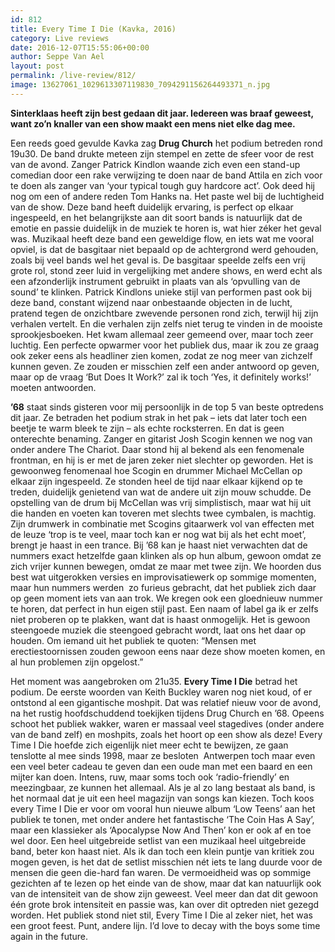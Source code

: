 ```yaml
---
id: 812
title: Every Time I Die (Kavka, 2016)
category: Live reviews
date: 2016-12-07T15:55:06+00:00
author: Seppe Van Ael
layout: post
permalink: /live-review/812/
image: 13627061_1029613307119830_7094291156264493371_n.jpg
---
```

**Sinterklaas heeft zijn best gedaan dit jaar. Iedereen was braaf geweest, want zo’n knaller van een show maakt een mens niet elke dag mee.**

Een reeds goed gevulde Kavka zag **Drug Church** het podium betreden rond 19u30. De band drukte meteen zijn stempel en zette de sfeer voor de rest van de avond. Zanger Patrick Kindlon waande zich even een stand-up comedian door een rake verwijzing te doen naar de band Attila en zich voor te doen als zanger van ‘your typical tough guy hardcore act’. Ook deed hij nog om een of andere reden Tom Hanks na. Het paste wel bij de luchtigheid van de show. Deze band heeft duidelijk ervaring, is perfect op elkaar ingespeeld, en het belangrijkste aan dit soort bands is natuurlijk dat de emotie en passie duidelijk in de muziek te horen is, wat hier zéker het geval was. Muzikaal heeft deze band een geweldige flow, en iets wat me vooral opviel, is dat de basgitaar niet bepaald op de achtergrond werd gehouden, zoals bij veel bands wel het geval is. De basgitaar speelde zelfs een vrij grote rol, stond zeer luid in vergelijking met andere shows, en werd echt als een afzonderlijk instrument gebruikt in plaats van als ‘opvulling van de sound’ te klinken. Patrick Kindlons unieke stijl van performen past ook bij deze band, constant wijzend naar onbestaande objecten in de lucht, pratend tegen de onzichtbare zwevende personen rond zich, terwijl hij zijn verhalen vertelt. En die verhalen zijn zelfs niet terug te vinden in de mooiste sprookjesboeken. Het kwam allemaal zeer gemeend over, maar toch zeer luchtig. Een perfecte opwarmer voor het publiek dus, maar ik zou ze graag ook zeker eens als headliner zien komen, zodat ze nog meer van zichzelf kunnen geven. Ze zouden er misschien zelf een ander antwoord op geven, maar op de vraag ‘But Does It Work?’ zal ik toch ‘Yes, it definitely works!’ moeten antwoorden.

**’68** staat sinds gisteren voor mij persoonlijk in de top 5 van beste optredens dit jaar. Ze betraden het podium strak in het pak – iets dat later toch een beetje te warm bleek te zijn – als echte rocksterren. En dat is geen onterechte benaming. Zanger en gitarist Josh Scogin kennen we nog van onder andere The Chariot. Daar stond hij al bekend als een fenomenale frontman, en hij is er met de jaren zeker niet slechter op geworden. Het is gewoonweg fenomenaal hoe Scogin en drummer Michael McCellan op elkaar zijn ingespeeld. Ze stonden heel de tijd naar elkaar kijkend op te treden, duidelijk genietend van wat de andere uit zijn mouw schudde. De opstelling van de drum bij McCellan was vrij simplistisch, maar wat hij uit die handen en voeten kan toveren met slechts twee cymbalen, is machtig. Zijn drumwerk in combinatie met Scogins gitaarwerk vol van effecten met de leuze ‘trop is te veel, maar toch kan er nog wat bij als het echt moet’, brengt je haast in een trance. Bij ’68 kan je haast niet verwachten dat de nummers exact hetzelfde gaan klinken als op hun album, gewoon omdat ze zich vrijer kunnen bewegen, omdat ze maar met twee zijn. We hoorden dus best wat uitgerokken versies en improvisatiewerk op sommige momenten, maar hun nummers werden  zo furieus gebracht, dat het publiek zich daar op geen moment iets van aan trok. We kregen ook een gloednieuw nummer te horen, dat perfect in hun eigen stijl past. Een naam of label ga ik er zelfs niet proberen op te plakken, want dat is haast onmogelijk. Het is gewoon steengoede muziek die steengoed gebracht wordt, laat ons het daar op houden. Om iemand uit het publiek te quoten: “Mensen met erectiestoornissen zouden gewoon eens naar deze show moeten komen, en al hun problemen zijn opgelost.”

Het moment was aangebroken om 21u35. **Every Time I Die** betrad het podium. De eerste woorden van Keith Buckley waren nog niet koud, of er ontstond al een gigantische moshpit. Dat was relatief nieuw voor de avond, na het rustig hoofdschuddend toekijken tijdens Drug Church en ’68. Opeens schoot het publiek wakker, waren er massaal veel stagedives (onder andere van de band zelf) en moshpits, zoals het hoort op een show als deze! Every Time I Die hoefde zich eigenlijk niet meer echt te bewijzen, ze gaan tenslotte al mee sinds 1998, maar ze besloten  Antwerpen toch maar even een veel beter cadeau te geven dan een oude man met een baard en een mijter kan doen. Intens, ruw, maar soms toch ook ‘radio-friendly’ en meezingbaar, ze kunnen het allemaal. Als je al zo lang bestaat als band, is het normaal dat je uit een heel magazijn van songs kan kiezen. Toch koos every Time I Die er voor om vooral hun nieuwe album ‘Low Teens’ aan het publiek te tonen, met onder andere het fantastische ‘The Coin Has A Say’, maar een klassieker als ‘Apocalypse Now And Then’ kon er ook af en toe wel door. Een heel uitgebreide setlist van een muzikaal heel uitgebreide band, beter kon haast niet. Als ik dan toch een klein puntje van kritiek zou mogen geven, is het dat de setlist misschien nét iets te lang duurde voor de mensen die geen die-hard fan waren. De vermoeidheid was op sommige gezichten af te lezen op het einde van de show, maar dat kan natuurlijk ook van de intensiteit van de show zijn geweest. Veel meer dan dat dit gewoon één grote brok intensiteit en passie was, kan over dit optreden niet gezegd worden. Het publiek stond niet stil, Every Time I Die al zeker niet, het was een groot feest. Punt, andere lijn. I’d love to decay with the boys some time again in the future.
